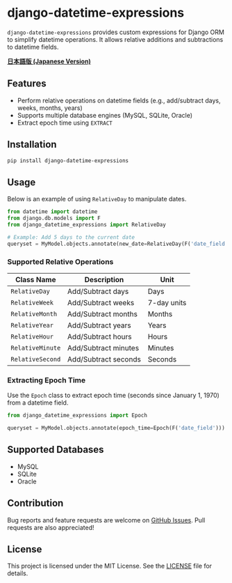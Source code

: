 # django-datetime-expressions

`django-datetime-expressions` provides custom expressions for Django ORM to simplify datetime operations. It allows relative additions and subtractions to datetime fields.

**[日本語版 (Japanese Version)](README.md)**

## Features

- Perform relative operations on datetime fields (e.g., add/subtract days, weeks, months, years)
- Supports multiple database engines (MySQL, SQLite, Oracle)
- Extract epoch time using `EXTRACT`

## Installation

```bash
pip install django-datetime-expressions
```

## Usage

Below is an example of using `RelativeDay` to manipulate dates.

```python
from datetime import datetime
from django.db.models import F
from django_datetime_expressions import RelativeDay

# Example: Add 5 days to the current date
queryset = MyModel.objects.annotate(new_date=RelativeDay(F('date_field'), 5))
```

### Supported Relative Operations

| Class Name        | Description         | Unit       |
|-------------------|---------------------|------------|
| `RelativeDay`     | Add/Subtract days   | Days       |
| `RelativeWeek`    | Add/Subtract weeks  | 7-day units|
| `RelativeMonth`   | Add/Subtract months | Months     |
| `RelativeYear`    | Add/Subtract years  | Years      |
| `RelativeHour`    | Add/Subtract hours  | Hours      |
| `RelativeMinute`  | Add/Subtract minutes| Minutes    |
| `RelativeSecond`  | Add/Subtract seconds| Seconds    |

### Extracting Epoch Time

Use the `Epoch` class to extract epoch time (seconds since January 1, 1970) from a datetime field.

```python
from django_datetime_expressions import Epoch

queryset = MyModel.objects.annotate(epoch_time=Epoch(F('date_field')))
```

## Supported Databases

- MySQL
- SQLite
- Oracle

## Contribution

Bug reports and feature requests are welcome on [GitHub Issues](https://github.com/towan912/django-datetime-expressions/issues). Pull requests are also appreciated!

## License

This project is licensed under the MIT License. See the [LICENSE](LICENSE) file for details.